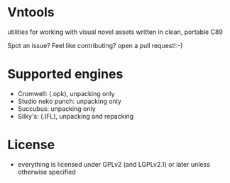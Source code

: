 # Vntools
utilities for working with visual novel assets written in clean, portable C89



Spot an issue? Feel like contributing? open a pull request!:-)

# Supported engines
 - Cromwell: (.opk), unpacking only
 - Studio neko punch: unpacking only
 - Succubus: unpacking only
 - Silky's: (.IFL), unpacking and repacking

# License
 - everything is licensed under GPLv2 (and LGPLv2.1) or later unless otherwise specified
